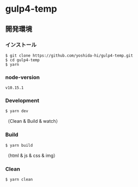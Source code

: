 # gulp4-temp

## 開発環境

### インストール

```
$ git clone https://github.com/yoshida-hi/gulp4-temp.git
$ cd gulp4-temp
$ yarn
```

### node-version

```
v10.15.1
```

### Development

```
$ yarn dev
```
（Clean & Build & watch）

### Build

```
$ yarn build
```
（html & js & css & img）

### Clean

```
$ yarn clean
```
